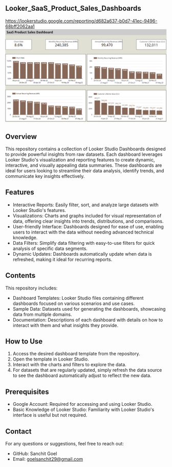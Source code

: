 ## Looker_SaaS_Product_Sales_Dashboards

https://lookerstudio.google.com/reporting/d682a637-b0d7-41ec-9496-68bff2062aa1
![Dashboard](SaaS_Product_Sales_Dashboard.PNG)

## Overview
This repository contains a collection of Looker Studio Dashboards designed to provide powerful insights from raw datasets. Each dashboard leverages Looker Studio's visualization and reporting features to create dynamic, interactive, and visually appealing data summaries. These dashboards are ideal for users looking to streamline their data analysis, identify trends, and communicate key insights effectively.

## Features
- Interactive Reports: Easily filter, sort, and analyze large datasets with Looker Studio's features.
- Visualizations: Charts and graphs included for visual representation of data, offering clear insights into trends, distributions, and comparisons.
- User-friendly Interface: Dashboards designed for ease of use, enabling users to interact with the data without needing advanced technical knowledge.
- Data Filters: Simplify data filtering with easy-to-use filters for quick analysis of specific data segments.
- Dynamic Updates: Dashboards automatically update when data is refreshed, making it ideal for recurring reports.

## Contents
This repository includes:
- Dashboard Templates: Looker Studio files containing different dashboards focused on various scenarios and use cases.
- Sample Data: Datasets used for generating the dashboards, showcasing data from multiple domains.
- Documentation: Descriptions of each dashboard with details on how to interact with them and what insights they provide.

## How to Use
1. Access the desired dashboard template from the repository.
2. Open the template in Looker Studio.
3. Interact with the charts and filters to explore the data.
4. For datasets that are regularly updated, simply refresh the data source to see the dashboard automatically adjust to reflect the new data.

## Prerequisites
- Google Account: Required for accessing and using Looker Studio.
- Basic Knowledge of Looker Studio: Familiarity with Looker Studio's interface is useful but not required.

## Contact
For any questions or suggestions, feel free to reach out:
- GitHub: Sanchit Goel
- Email: goelsanchit29@gmail.com

